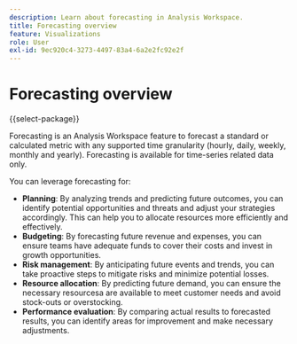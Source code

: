 ```yaml
---
description: Learn about forecasting in Analysis Workspace.
title: Forecasting overview
feature: Visualizations
role: User
exl-id: 9ec920c4-3273-4497-83a4-6a2e2fc92e2f
---
```

# Forecasting overview



{{select-package}}

Forecasting is an Analysis Workspace feature to forecast a standard or calculated metric with any supported time granularity (hourly, daily, weekly, monthly and yearly). Forecasting is available for time-series related data only.

You can leverage forecasting for:

* **Planning**: By analyzing trends and predicting future outcomes, you can identify potential opportunities and threats and adjust your strategies accordingly. This can help you to allocate resources more efficiently and effectively.
* **Budgeting**: By forecasting future revenue and expenses, you can ensure teams have adequate funds to cover their costs and invest in growth opportunities.
* **Risk management**: By anticipating future events and trends, you can take proactive steps to mitigate risks and minimize potential losses.
* **Resource allocation**: By predicting future demand, you can ensure the necessary resourcesa are available to meet customer needs and avoid stock-outs or overstocking.
* **Performance evaluation**: By comparing actual results to forecasted results, you can identify areas for improvement and make necessary adjustments.
